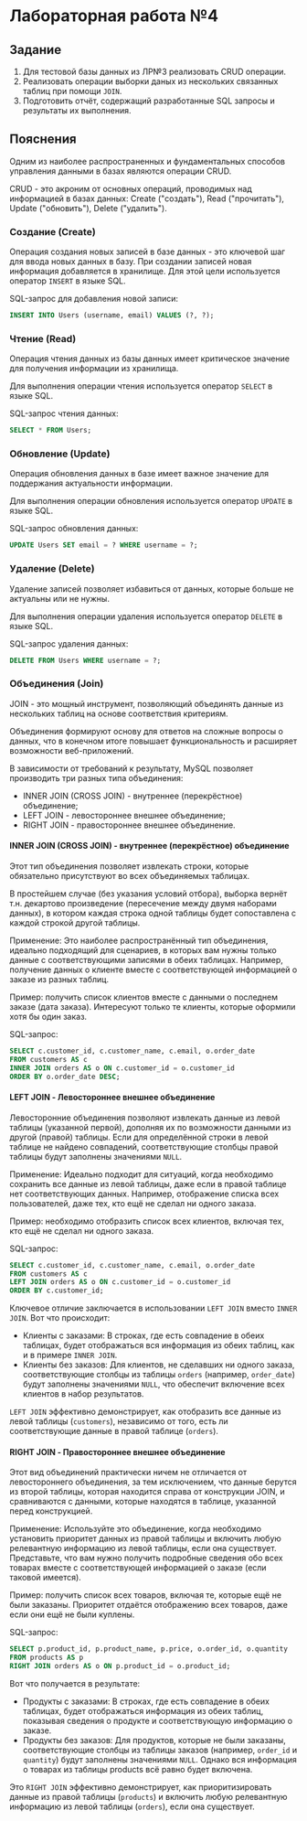 # Лабораторная работа №4

## Задание

1. Для тестовой базы данных из ЛР№3 реализовать CRUD операции.
2. Реализовать операции выборки даных из нескольких связанных таблиц при помощи `JOIN`.
3. Подготовить отчёт, содержащий разработанные SQL запросы и результаты их выполнения.

## Пояснения

Одним из наиболее распространенных и фундаментальных способов управления данными в базах являются операции CRUD.

CRUD - это акроним от основных операций, проводимых над информацией в базах данных: Create ("создать"), Read ("прочитать"), Update ("обновить"), Delete ("удалить").

### Создание (Create)

Операция создания новых записей в базе данных - это ключевой шаг для ввода новых данных в базу. При создании записей новая информация добавляется в хранилище. Для этой цели используется оператор `INSERT` в языке SQL.

SQL-запрос для добавления новой записи:

```sql
INSERT INTO Users (username, email) VALUES (?, ?);
```

### Чтение (Read)

Операция чтения данных из базы данных имеет критическое значение для получения информации из хранилища.

Для выполнения операции чтения используется оператор `SELECT` в языке SQL.

SQL-запрос чтения данных:

```sql
SELECT * FROM Users;
```

### Обновление (Update)

Операция обновления данных в базе имеет важное значение для поддержания актуальности информации.

Для выполнения операции обновления используется оператор `UPDATE` в языке SQL.

SQL-запрос обновления данных:

```sql
UPDATE Users SET email = ? WHERE username = ?;
```

### Удаление (Delete)

Удаление записей позволяет избавиться от данных, которые больше не актуальны или не нужны.

Для выполнения операции удаления используется оператор `DELETE` в языке SQL.

SQL-запрос удаления данных:

```sql
DELETE FROM Users WHERE username = ?;
```

### Объединения (Join)

JOIN - это мощный инструмент, позволяющий объединять данные из нескольких таблиц на основе соответствия критериям.

Объединения формируют основу для ответов на сложные вопросы о данных, что в конечном итоге повышает функциональность и расширяет возможности веб-приложений.

В зависимости от требований к результату, MySQL позволяет производить три разных типа объединения:

- INNER JOIN (CROSS JOIN) - внутреннее (перекрёстное) объединение;
- LEFT JOIN - левостороннее внешнее объединение;
- RIGHT JOIN - правостороннее внешнее объединение.

#### INNER JOIN (CROSS JOIN) - внутреннее (перекрёстное) объединение

Этот тип объединения позволяет извлекать строки, которые обязательно присутствуют во всех объединяемых таблицах.

В простейшем случае (без указания условий отбора), выборка вернёт т.н. декартово произведение (пересечение между двумя наборами данных), в котором каждая строка одной таблицы будет сопоставлена с каждой строкой другой таблицы.

Применение: Это наиболее распространённый тип объединения, идеально подходящий для сценариев, в которых вам нужны только данные с соответствующими записями в обеих таблицах. Например, получение данных о клиенте вместе с соответствующей информацией о заказе из разных таблиц.

Пример: получить список клиентов вместе с данными о последнем заказе (дата заказа). Интересуют только те клиенты, которые оформили хотя бы один заказ.

SQL-запрос:

```sql
SELECT c.customer_id, c.customer_name, c.email, o.order_date
FROM customers AS c
INNER JOIN orders AS o ON c.customer_id = o.customer_id
ORDER BY o.order_date DESC;
```

#### LEFT JOIN - Левостороннее внешнее объединение

Левосторонние объединения позволяют извлекать данные из левой таблицы (указанной первой), дополняя их по возможности данными из другой (правой) таблицы. Если для определённой строки в левой таблице не найдено совпадений, соответствующие столбцы правой таблицы будут заполнены значениями `NULL`.

Применение: Идеально подходит для ситуаций, когда необходимо сохранить все данные из левой таблицы, даже если в правой таблице нет соответствующих данных. Например, отображение списка всех пользователей, даже тех, кто ещё не сделал ни одного заказа.

Пример: необходимо отобразить список всех клиентов, включая тех, кто ещё не сделал ни одного заказа.

SQL-запрос:

```sql
SELECT c.customer_id, c.customer_name, c.email, o.order_date
FROM customers AS c
LEFT JOIN orders AS o ON c.customer_id = o.customer_id
ORDER BY c.customer_id;
```

Ключевое отличие заключается в использовании `LEFT JOIN` вместо `INNER JOIN`. Вот что происходит:

- Клиенты с заказами: В строках, где есть совпадение в обеих таблицах, будет отображаться вся информация из обеих таблиц, как и в примере `INNER JOIN`.
- Клиенты без заказов: Для клиентов, не сделавших ни одного заказа, соответствующие столбцы из таблицы `orders` (например, `order_date`) будут заполнены значениями `NULL`, что обеспечит включение всех клиентов в набор результатов.

`LEFT JOIN` эффективно демонстрирует, как отобразить все данные из левой таблицы (`customers`), независимо от того, есть ли соответствующие данные в правой таблице (`orders`).

#### RIGHT JOIN - Правостороннее внешнее объединение

Этот вид объединений практически ничем не отличается от левостороннего объединения, за тем исключением, что данные берутся из второй таблицы, которая находится справа от конструкции JOIN, и сравниваются с данными, которые находятся в таблице, указанной перед конструкцией.

Применение: Используйте это объединение, когда необходимо установить приоритет данных из правой таблицы и включить любую релевантную информацию из левой таблицы, если она существует. Представьте, что вам нужно получить подробные сведения обо всех товарах вместе с соответствующей информацией о заказе (если таковой имеется).

Пример: получить список всех товаров, включая те, которые ещё не были заказаны. Приоритет отдаётся отображению всех товаров, даже если они ещё не были куплены.

SQL-запрос:

```sql
SELECT p.product_id, p.product_name, p.price, o.order_id, o.quantity
FROM products AS p
RIGHT JOIN orders AS o ON p.product_id = o.product_id;
```

Вот что получается в результате:

- Продукты с заказами: В строках, где есть совпадение в обеих таблицах, будет отображаться информация из обеих таблиц, показывая сведения о продукте и соответствующую информацию о заказе.
- Продукты без заказов: Для продуктов, которые не были заказаны, соответствующие столбцы из таблицы заказов (например, `order_id` и `quantity`) будут заполнены значениями `NULL`. Однако вся информация о товарах из таблицы products всё равно будет включена.

Это `RIGHT JOIN` эффективно демонстрирует, как приоритизировать данные из правой таблицы (`products`) и включить любую релевантную информацию из левой таблицы (`orders`), если она существует.
